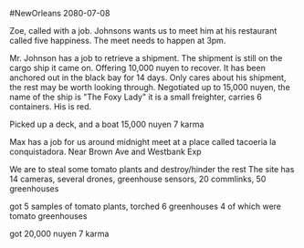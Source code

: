 #NewOrleans 
2080-07-08

Zoe, called with a job. Johnsons wants us to meet him at his restaurant called five happiness. The meet needs to happen at 3pm. 

Mr. Johnson has a job to retrieve a shipment. The shipment is still on the cargo ship it came on. Offering 10,000 nuyen to recover. It has been anchored out in the black bay for 14 days. Only cares about his shipment, the rest may be worth looking through. Negotiated up to 15,000 nuyen, the name of the ship is "The Foxy Lady" it is a small freighter, carries 6 containers. His is red. 

Picked up a deck, and a boat
15,000 nuyen
7 karma


Max has a job for us
around midnight meet at a place called tacoeria la conquistadora. Near Brown Ave and Westbank Exp

We are to steal some tomato plants and destroy/hinder the rest
The site has 14 cameras, several drones, greenhouse sensors, 20 commlinks, 50 greenhouses

got 5 samples of tomato plants, torched 6 greenhouses 4 of which were tomato greenhouses

got 20,000 nuyen
7 karma